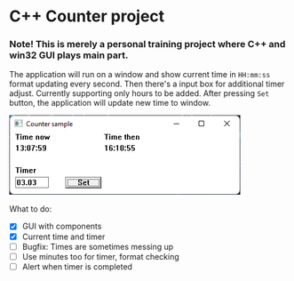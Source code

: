 # C++ Counter project

### Note! This is merely a personal training project where C++ and win32 GUI plays main part.

The application will run on a window and show current time in `HH:mm:ss` format updating every second. Then there's a input box for additional timer adjust. Currently supporting only hours to be added. After pressing `Set` button, the application will update new time to window.

![Screenshot](media/screenshot.png)

What to do:
- [x] GUI with components
- [x] Current time and timer
- [ ] Bugfix: Times are sometimes messing up
- [ ] Use minutes too for timer, format checking
- [ ] Alert when timer is completed